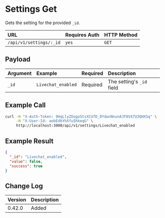 # Settings Get
Gets the setting for the provided `_id`.

| URL | Requires Auth | HTTP Method |
| :--- | :--- | :--- |
| `/api/v1/settings/:_id` | `yes` | `GET` |

## Payload

| Argument | Example | Required | Description |
| :--- | :--- | :--- | :--- |
| `_id` | `Livechat_enabled` | Required | The setting's `_id` field |

## Example Call
```bash
curl -H "X-Auth-Token: 9HqLlyZOugoStsXCUfD_0YdwnNnunAJF8V47U3QHXSq" \
     -H "X-User-Id: aobEdbYhXfu5hkeqG" \
     http://localhost:3000/api/v1/settings/Livechat_enabled
```

## Example Result

```json
{
  "_id": "Livechat_enabled",
  "value": false,
  "success": true
}
```

## Change Log

| Version | Description |
| :--- | :--- |
| 0.42.0 | Added |
